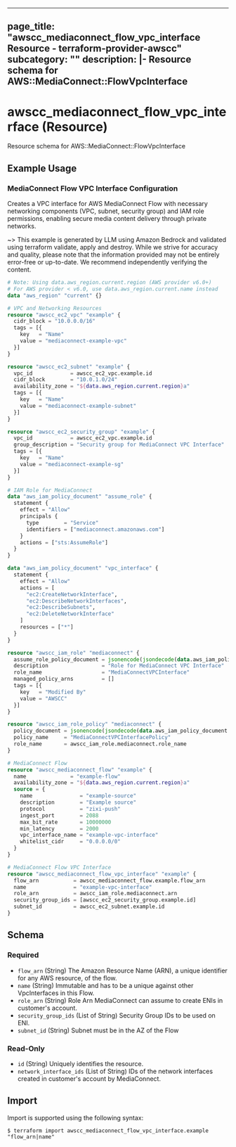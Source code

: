 
---
page_title: "awscc_mediaconnect_flow_vpc_interface Resource - terraform-provider-awscc"
subcategory: ""
description: |-
  Resource schema for AWS::MediaConnect::FlowVpcInterface
---

# awscc_mediaconnect_flow_vpc_interface (Resource)

Resource schema for AWS::MediaConnect::FlowVpcInterface

## Example Usage

### MediaConnect Flow VPC Interface Configuration

Creates a VPC interface for AWS MediaConnect Flow with necessary networking components (VPC, subnet, security group) and IAM role permissions, enabling secure media content delivery through private networks.

~> This example is generated by LLM using Amazon Bedrock and validated using terraform validate, apply and destroy. While we strive for accuracy and quality, please note that the information provided may not be entirely error-free or up-to-date. We recommend independently verifying the content.

```terraform
# Note: Using data.aws_region.current.region (AWS provider v6.0+)
# For AWS provider < v6.0, use data.aws_region.current.name instead
data "aws_region" "current" {}

# VPC and Networking Resources
resource "awscc_ec2_vpc" "example" {
  cidr_block = "10.0.0.0/16"
  tags = [{
    key   = "Name"
    value = "mediaconnect-example-vpc"
  }]
}

resource "awscc_ec2_subnet" "example" {
  vpc_id            = awscc_ec2_vpc.example.id
  cidr_block        = "10.0.1.0/24"
  availability_zone = "${data.aws_region.current.region}a"
  tags = [{
    key   = "Name"
    value = "mediaconnect-example-subnet"
  }]
}

resource "awscc_ec2_security_group" "example" {
  vpc_id            = awscc_ec2_vpc.example.id
  group_description = "Security group for MediaConnect VPC Interface"
  tags = [{
    key   = "Name"
    value = "mediaconnect-example-sg"
  }]
}

# IAM Role for MediaConnect
data "aws_iam_policy_document" "assume_role" {
  statement {
    effect = "Allow"
    principals {
      type        = "Service"
      identifiers = ["mediaconnect.amazonaws.com"]
    }
    actions = ["sts:AssumeRole"]
  }
}

data "aws_iam_policy_document" "vpc_interface" {
  statement {
    effect = "Allow"
    actions = [
      "ec2:CreateNetworkInterface",
      "ec2:DescribeNetworkInterfaces",
      "ec2:DescribeSubnets",
      "ec2:DeleteNetworkInterface"
    ]
    resources = ["*"]
  }
}

resource "awscc_iam_role" "mediaconnect" {
  assume_role_policy_document = jsonencode(jsondecode(data.aws_iam_policy_document.assume_role.json))
  description                 = "Role for MediaConnect VPC Interface"
  role_name                   = "MediaConnectVPCInterface"
  managed_policy_arns         = []
  tags = [{
    key   = "Modified By"
    value = "AWSCC"
  }]
}

resource "awscc_iam_role_policy" "mediaconnect" {
  policy_document = jsonencode(jsondecode(data.aws_iam_policy_document.vpc_interface.json))
  policy_name     = "MediaConnectVPCInterfacePolicy"
  role_name       = awscc_iam_role.mediaconnect.role_name
}

# MediaConnect Flow
resource "awscc_mediaconnect_flow" "example" {
  name              = "example-flow"
  availability_zone = "${data.aws_region.current.region}a"
  source = {
    name               = "example-source"
    description        = "Example source"
    protocol           = "zixi-push"
    ingest_port        = 2088
    max_bit_rate       = 10000000
    min_latency        = 2000
    vpc_interface_name = "example-vpc-interface"
    whitelist_cidr     = "0.0.0.0/0"
  }
}

# MediaConnect Flow VPC Interface
resource "awscc_mediaconnect_flow_vpc_interface" "example" {
  flow_arn           = awscc_mediaconnect_flow.example.flow_arn
  name               = "example-vpc-interface"
  role_arn           = awscc_iam_role.mediaconnect.arn
  security_group_ids = [awscc_ec2_security_group.example.id]
  subnet_id          = awscc_ec2_subnet.example.id
}
```

<!-- schema generated by tfplugindocs -->
## Schema

### Required

- `flow_arn` (String) The Amazon Resource Name (ARN), a unique identifier for any AWS resource, of the flow.
- `name` (String) Immutable and has to be a unique against other VpcInterfaces in this Flow.
- `role_arn` (String) Role Arn MediaConnect can assume to create ENIs in customer's account.
- `security_group_ids` (List of String) Security Group IDs to be used on ENI.
- `subnet_id` (String) Subnet must be in the AZ of the Flow

### Read-Only

- `id` (String) Uniquely identifies the resource.
- `network_interface_ids` (List of String) IDs of the network interfaces created in customer's account by MediaConnect.

## Import

Import is supported using the following syntax:

```shell
$ terraform import awscc_mediaconnect_flow_vpc_interface.example "flow_arn|name"
```
